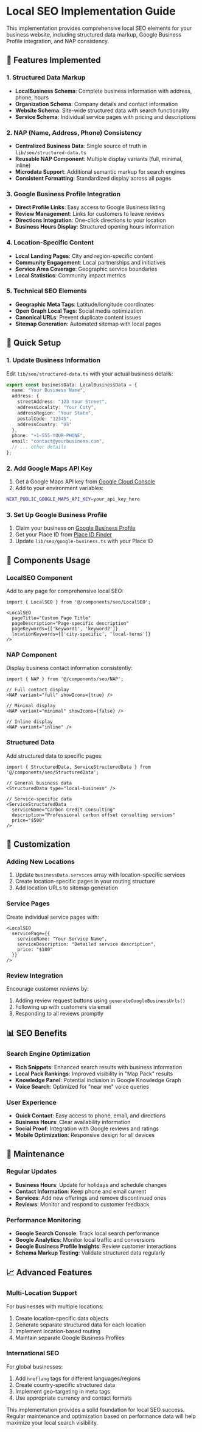 # Local SEO Implementation Guide

This implementation provides comprehensive local SEO elements for your business website, including structured data markup, Google Business Profile integration, and NAP consistency.

## 🎯 Features Implemented

### 1. Structured Data Markup
- **LocalBusiness Schema**: Complete business information with address, phone, hours
- **Organization Schema**: Company details and contact information  
- **Website Schema**: Site-wide structured data with search functionality
- **Service Schema**: Individual service pages with pricing and descriptions

### 2. NAP (Name, Address, Phone) Consistency
- **Centralized Business Data**: Single source of truth in `lib/seo/structured-data.ts`
- **Reusable NAP Component**: Multiple display variants (full, minimal, inline)
- **Microdata Support**: Additional semantic markup for search engines
- **Consistent Formatting**: Standardized display across all pages

### 3. Google Business Profile Integration
- **Direct Profile Links**: Easy access to Google Business listing
- **Review Management**: Links for customers to leave reviews
- **Directions Integration**: One-click directions to your location
- **Business Hours Display**: Structured opening hours information

### 4. Location-Specific Content
- **Local Landing Pages**: City and region-specific content
- **Community Engagement**: Local partnerships and initiatives
- **Service Area Coverage**: Geographic service boundaries
- **Local Statistics**: Community impact metrics

### 5. Technical SEO Elements
- **Geographic Meta Tags**: Latitude/longitude coordinates
- **Open Graph Local Tags**: Social media optimization
- **Canonical URLs**: Prevent duplicate content issues
- **Sitemap Generation**: Automated sitemap with local pages

## 🚀 Quick Setup

### 1. Update Business Information
Edit `lib/seo/structured-data.ts` with your actual business details:

```typescript
export const businessData: LocalBusinessData = {
  name: "Your Business Name",
  address: {
    streetAddress: "123 Your Street",
    addressLocality: "Your City",
    addressRegion: "Your State",
    postalCode: "12345",
    addressCountry: "US"
  },
  phone: "+1-555-YOUR-PHONE",
  email: "contact@yourbusiness.com",
  // ... other details
};
```

### 2. Add Google Maps API Key
1. Get a Google Maps API key from [Google Cloud Console](https://console.cloud.google.com/)
2. Add to your environment variables:
```bash
NEXT_PUBLIC_GOOGLE_MAPS_API_KEY=your_api_key_here
```

### 3. Set Up Google Business Profile
1. Claim your business on [Google Business Profile](https://business.google.com/)
2. Get your Place ID from [Place ID Finder](https://developers.google.com/maps/documentation/places/web-service/place-id)
3. Update `lib/seo/google-business.ts` with your Place ID

## 📱 Components Usage

### LocalSEO Component
Add to any page for comprehensive local SEO:
```tsx
import { LocalSEO } from '@/components/seo/LocalSEO';

<LocalSEO 
  pageTitle="Custom Page Title"
  pageDescription="Page-specific description"
  pageKeywords={['keyword1', 'keyword2']}
  locationKeywords={['city-specific', 'local-terms']}
/>
```

### NAP Component
Display business contact information consistently:
```tsx
import { NAP } from '@/components/seo/NAP';

// Full contact display
<NAP variant="full" showIcons={true} />

// Minimal display
<NAP variant="minimal" showIcons={false} />

// Inline display
<NAP variant="inline" />
```

### Structured Data
Add structured data to specific pages:
```tsx
import { StructuredData, ServiceStructuredData } from '@/components/seo/StructuredData';

// General business data
<StructuredData type="local-business" />

// Service-specific data
<ServiceStructuredData 
  serviceName="Carbon Credit Consulting"
  description="Professional carbon offset consulting services"
  price="$500"
/>
```

## 🎨 Customization

### Adding New Locations
1. Update `businessData.services` array with location-specific services
2. Create location-specific pages in your routing structure
3. Add location URLs to sitemap generation

### Service Pages
Create individual service pages with:
```tsx
<LocalSEO 
  servicePage={{
    serviceName: "Your Service Name",
    serviceDescription: "Detailed service description",
    price: "$100"
  }}
/>
```

### Review Integration
Encourage customer reviews by:
1. Adding review request buttons using `generateGoogleBusinessUrls()`
2. Following up with customers via email
3. Responding to all reviews promptly

## 📊 SEO Benefits

### Search Engine Optimization
- **Rich Snippets**: Enhanced search results with business information
- **Local Pack Rankings**: Improved visibility in "Map Pack" results
- **Knowledge Panel**: Potential inclusion in Google Knowledge Graph
- **Voice Search**: Optimized for "near me" voice queries

### User Experience
- **Quick Contact**: Easy access to phone, email, and directions
- **Business Hours**: Clear availability information
- **Social Proof**: Integration with Google reviews and ratings
- **Mobile Optimization**: Responsive design for all devices

## 🔧 Maintenance

### Regular Updates
- **Business Hours**: Update for holidays and schedule changes
- **Contact Information**: Keep phone and email current
- **Services**: Add new offerings and remove discontinued ones
- **Reviews**: Monitor and respond to customer feedback

### Performance Monitoring
- **Google Search Console**: Track local search performance
- **Google Analytics**: Monitor local traffic and conversions
- **Google Business Profile Insights**: Review customer interactions
- **Schema Markup Testing**: Validate structured data regularly

## 📈 Advanced Features

### Multi-Location Support
For businesses with multiple locations:
1. Create location-specific data objects
2. Generate separate structured data for each location
3. Implement location-based routing
4. Maintain separate Google Business Profiles

### International SEO
For global businesses:
1. Add `hreflang` tags for different languages/regions
2. Create country-specific structured data
3. Implement geo-targeting in meta tags
4. Use appropriate currency and contact formats

This implementation provides a solid foundation for local SEO success. Regular maintenance and optimization based on performance data will help maximize your local search visibility.